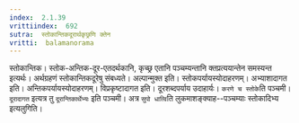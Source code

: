 ```yaml
---
index:  2.1.39
vrittiindex:  692
sutra:  स्तोकान्तिकदूरार्थकृछ्रणि क्तेन
vritti:  balamanorama 
---
```


स्तोकान्तिक। स्तोक-अन्तिक-दूर-एतदर्थकानि, कृच्छ्र एतानि पञ्चम्यन्तानि क्तप्रत्ययान्तेन समस्यन्त इत्यर्थः। अर्थग्रहणं स्तोकान्तिकदूरेषु संबध्यते। अल्पान्मुक्त इति। स्तोकपर्यायस्योदाहरणम्। अभ्याशादागत इति। अन्तिकपर्यायस्योदाहरणम्। विप्रकृष्टादागत इति। दूरशब्दपर्याय उदाहार्यः। `करणे च स्तोके`ति पञ्चमी। `दूरादागत` इत्यत्र तु `दूरान्तिकार्थेभ्यः` इति पञ्चमी। अत्र `सुपो धात्वि`ति लुकमाशङ्क्याह--पञ्चम्याः स्तोकादिभ्य इत्यलुगिति। 

